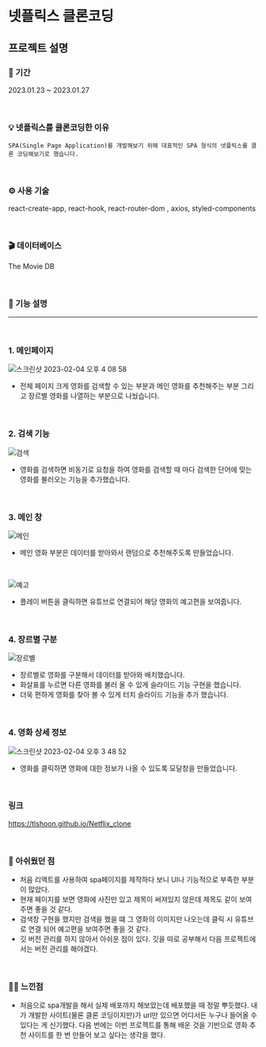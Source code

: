 # 넷플릭스 클론코딩

## 프로젝트 설명

### 📆 기간

2023.01.23 ~ 2023.01.27<br/>

<br>

### 💡 넷플릭스를 클론코딩한 이유

```
SPA(Single Page Application)를 개발해보기 위해 대표적인 SPA 형식의 넷플릭스를 클론 코딩해보기로 했습니다.
```

<br>

### ⚙️ 사용 기술
react-create-app, react-hook, react-router-dom , axios, styled-components

<br>

### 🎬 데이터베이스
The Movie DB


<br>

### 🔎 기능 설명

<hr>

<br>

### 1. 메인페이지

![스크린샷 2023-02-04 오후 4 08 58](https://user-images.githubusercontent.com/87574833/216754227-643b9eec-da3a-441b-b443-9c38e34154e2.jpeg)

 - 전체 페이지 크게 영화를 검색할 수 있는 부분과 메인 영화를 추천해주는 부분 그리고 장르별 영화를 나열하는 부분으로 나눴습니다.

<br>

### 2. 검색 기능

![검색](https://user-images.githubusercontent.com/87574833/216753343-bfb55276-dfb5-4439-91c6-a9e550273c70.jpeg)

 - 영화를 검색하면 비동기로 요청을 하여 영화를 검색할 때 마다 검색한 단어에 맞는 영화를 불러오는 기능을 추가했습니다.

<br>

### 3. 메인 창

![메인](https://user-images.githubusercontent.com/87574833/216753195-b4bed073-dd49-4fb4-8668-3b51c7f95d8d.jpeg)

 - 메인 영화 부분은 데이터를 받아와서 랜덤으로 추천해주도록 만들었습니다.
 
 <br>
 
![예고](https://user-images.githubusercontent.com/87574833/216753262-c8162788-fdfb-4222-ba6e-159bffc2cdfa.jpeg)

 - 플레이 버튼을 클릭하면 유튜브로 연결되어 해당 영화의 예고편을 보여줍니다.
 
 <br>
 
### 4. 장르별 구분 

![장르별](https://user-images.githubusercontent.com/87574833/216753406-65cb7d30-a09f-4723-b038-999d624382fd.jpeg)

 - 장르별로 영화를 구분해서 데이터를 받아와 배치했습니다.
 - 화살표를 누르면 다른 영화를 불러 올 수 있게 슬라이드 기능 구현을 했습니다.
 - 더욱 편하게 영화를 찾아 볼 수 있게 터치 슬라이드 기능을 추가 했습니다.
 
 <br>
 
 ### 4. 영화 상세 정보

 ![스크린샷 2023-02-04 오후 3 48 52](https://user-images.githubusercontent.com/87574833/216753454-26167409-dcd2-4009-a0da-9d5560c09ecf.jpeg)

 - 영화를 클릭하면 영화에 대한 정보가 나올 수 있도록 모달창을 만들었습니다.

<br>

### 링크
https://tlshoon.github.io/Netflix_clone

<br>

 ### 🙁 아쉬웠던 점
 -  처음 리액트를 사용하여 spa페이지를 제작하다 보니 UI나 기능적으로 부족한 부분이 많았다.
 -  현재 페이지를 보면 영화에 사진만 있고 제목이 써져있지 않은데 제목도 같이 보여주면 좋을 것 같다.
 -  검색창 구현을 했지만 검색을 했을 떄 그 영화의 이미지만 나오는데 클릭 시 유튜브로 연결 되어 예고편을 보여주면 좋을 것 같다.
 -  깃 버전 관리를 하지 않아서 아쉬운 점이 있다. 깃을 따로 공부해서 다음 프로젝트에서는 버전 관리를 해야겠다.

<br>

 ### 👍🏻 느낀점
 - 처음으로 spa개발을 해서 실제 배포까지 해보았는데 배포했을 때 정말 뿌듯했다. 내가 개발한 사이트(물론 클론 코딩이지만)가 url만 있으면 어디서든 누구나 들어올 수 있다는 게 신기했다. 다음 번에는 이번 프로젝트를 통해 배운 것을 기반으로 영화 추천 사이트를 한 번 만들어 보고 싶다는 생각을 했다.


